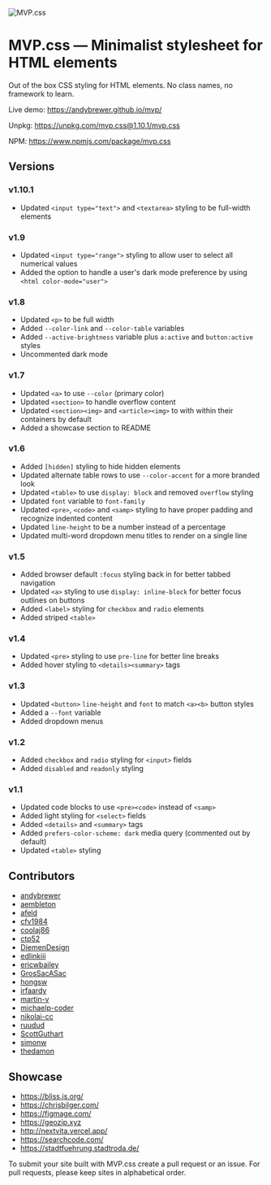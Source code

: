 ![MVP.css](img/logo.png)

# MVP.css — Minimalist stylesheet for HTML elements

Out of the box CSS styling for HTML elements. No class names, no framework to learn.

Live demo: https://andybrewer.github.io/mvp/

Unpkg: https://unpkg.com/mvp.css@1.10.1/mvp.css

NPM: https://www.npmjs.com/package/mvp.css

## Versions

### v1.10.1
* Updated `<input type="text">` and `<textarea>` styling to be full-width elements 

### v1.9
* Updated `<input type="range">` styling to allow user to select all numerical values
* Added the option to handle a user's dark mode preference by using `<html color-mode="user">` 

### v1.8
* Updated `<p>` to be full width
* Added `--color-link` and `--color-table` variables
* Added `--active-brightness` variable plus `a:active` and `button:active` styles
* Uncommented dark mode

### v1.7
* Updated `<a>` to use `--color` (primary color)
* Updated `<section>` to handle overflow content
* Updated `<section><img>` and `<article><img>` to with within their containers by default
* Added a showcase section to README

### v1.6
* Added `[hidden]` styling to hide hidden elements
* Updated alternate table rows to use `--color-accent` for a more branded look
* Updated `<table>` to use `display: block` and removed `overflow` styling
* Updated `font` variable to `font-family`
* Updated `<pre>`, `<code>` and `<samp>` styling to have proper padding and recognize indented content
* Updated `line-height` to be a number instead of a percentage
* Updated multi-word dropdown menu titles to render on a single line

### v1.5
* Added browser default `:focus` styling back in for better tabbed navigation
* Updated `<a>` styling to use `display: inline-block` for better focus outlines on buttons
* Added `<label>` styling for `checkbox` and `radio` elements
* Added striped `<table>`

### v1.4
* Updated `<pre>` styling to use `pre-line` for better line breaks
* Added hover styling to `<details><summary>` tags

### v1.3
* Updated `<button>` `line-height` and `font` to match `<a><b>` button styles
* Added a `--font` variable
* Added dropdown menus

### v1.2
* Added `checkbox` and `radio` styling for `<input>` fields
* Added `disabled` and `readonly` styling

### v1.1
* Updated code blocks to use `<pre><code>` instead of `<samp>`
* Added light styling for `<select>` fields
* Added `<details>` and `<summary>` tags
* Added `prefers-color-scheme: dark` media query (commented out by default)
* Updated `<table>` styling

## Contributors
* [andybrewer](https://github.com/andybrewer)
* [aembleton](https://github.com/aembleton)
* [afeld](https://github.com/afeld)
* [cfv1984](https://github.com/cfv1984)
* [coolaj86](https://github.com/coolaj86)
* [ctp52](https://github.com/ctp52)
* [DiemenDesign](https://github.com/DiemenDesign)
* [edlinkiii](https://github.com/edlinkiii)
* [ericwbailey](https://github.com/ericwbailey)
* [GrosSacASac](https://github.com/GrosSacASac)
* [hongsw](https://github.com/hongsw)
* [irfaardy](https://github.com/irfaardy)
* [martin-v](https://github.com/martin-v)
* [michaelp-coder](https://github.com/michaelp-coder)
* [nikolai-cc](https://github.com/nikolai-cc)
* [ruudud](https://github.com/ruudud)
* [ScottGuthart](https://github.com/ScottGuthart)
* [simonw](https://github.com/simonw)
* [thedamon](https://github.com/thedamon)

## Showcase
* https://bliss.js.org/
* https://chrisbilger.com/
* https://figmage.com/
* https://geozip.xyz
* http://nextvita.vercel.app/
* https://searchcode.com/
* https://stadtfuehrung.stadtroda.de/

To submit your site built with MVP.css create a pull request or an issue. For pull requests, please keep sites in alphabetical order.

